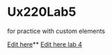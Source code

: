 # Ux220Lab5
for practice with custom elements

[Edit here](https://diy-pwa.dev/~/gh/JoshDS595/Ux220Lab5)**
[Edit here lab 4](https://diy-pwa.dev/~/gh/JoshDS595/Ux221Lab4)
